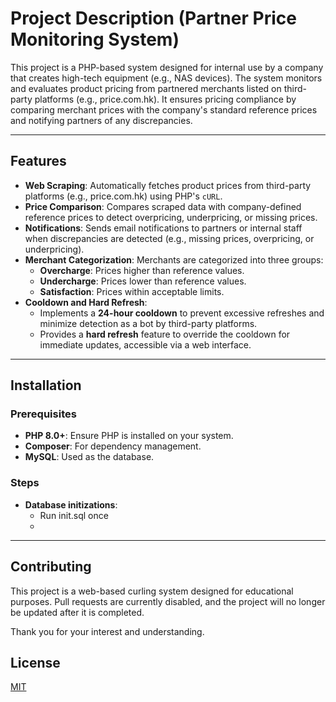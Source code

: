 # Project Description (Partner Price Monitoring System)

This project is a PHP-based system designed for internal use by a company that creates high-tech equipment (e.g., NAS devices). The system monitors and evaluates product pricing from partnered merchants listed on third-party platforms (e.g., price.com.hk). It ensures pricing compliance by comparing merchant prices with the company's standard reference prices and notifying partners of any discrepancies.

---

## Features

- **Web Scraping**: Automatically fetches product prices from third-party platforms (e.g., price.com.hk) using PHP's `cURL`.
- **Price Comparison**: Compares scraped data with company-defined reference prices to detect overpricing, underpricing, or missing prices.
- **Notifications**: Sends email notifications to partners or internal staff when discrepancies are detected (e.g., missing prices, overpricing, or underpricing).
- **Merchant Categorization**: Merchants are categorized into three groups:
  - **Overcharge**: Prices higher than reference values.
  - **Undercharge**: Prices lower than reference values.
  - **Satisfaction**: Prices within acceptable limits.
- **Cooldown and Hard Refresh**:
  - Implements a **24-hour cooldown** to prevent excessive refreshes and minimize detection as a bot by third-party platforms.
  - Provides a **hard refresh** feature to override the cooldown for immediate updates, accessible via a web interface.

---

## Installation

### Prerequisites

- **PHP 8.0+**: Ensure PHP is installed on your system.
- **Composer**: For dependency management.
- **MySQL**: Used as the database.

### Steps

- **Database initizations**:
  - Run init.sql once
  - 

---

## Contributing

This project is a web-based curling system designed for educational purposes. Pull requests are currently disabled, and the project will no longer be updated after it is completed.

Thank you for your interest and understanding.

## License

[MIT](https://choosealicense.com/licenses/mit/)